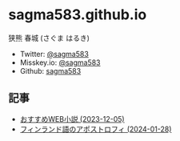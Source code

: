 # sagma583.github.io
狭熊 春城 (さぐま はるき)
* Twitter: [@sagma583](https://twitter.com/sagma583)
* Misskey.io: [@sagma583](https://misskey.io/@sagma583)
* Github: [sagma583](https://github.com/sagma583)

## 記事
* [おすすめWEB小説 (2023-12-05)](novels.md)
* [フィンランド語のアポストロフィ (2024-01-28)](finnish_apostrophe.md)
